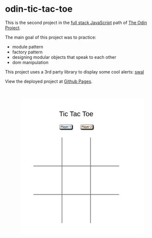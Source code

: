 # odin-tic-tac-toe

This is the second project in the [full stack JavaScript](https://www.theodinproject.com/paths/full-stack-javascript/courses/javascript/lessons/tic-tac-toe) path of [The Odin Project](https://www.theodinproject.com/).

The main goal of this project was to practice:
- module pattern
- factory pattern
- designing modular objects that speak to each other
- dom manipulation

This project uses a 3rd party library to display some cool alerts: [swal](https://sweetalert.js.org/)

View the deployed project at [Github Pages](https://krzysztof-kozak.github.io/tic-tac-toe/).

<img src="https://raw.githubusercontent.com/krzysztof-kozak/odin-tic-tac-toe/main/screenshot.png" style="display: block; width: 80%; margin: 50px auto;">